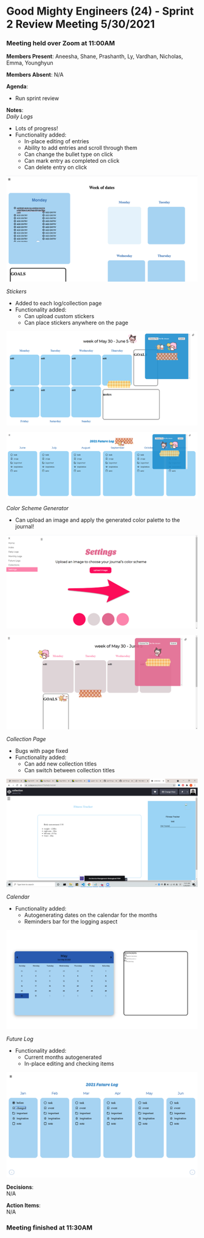 # Good Mighty Engineers (24) - Sprint 2 Review Meeting 5/30/2021

### Meeting held over Zoom at 11:00AM

**Members Present**: Aneesha, Shane, Prashanth, Ly, Vardhan, Nicholas, Emma, Younghyun

**Members Absent**: N/A

**Agenda**:
- Run sprint review

**Notes**:  
*Daily Logs*
- Lots of progress! 
- Functionality added:  
  - In-place editing of entries
  - Ability to add entries and scroll through them
  - Can change the bullet type on click
  - Can mark entry as completed on click
  - Can delete entry on click

![Future Log Screenshot](../images/sprint2-daily-log.png)

*Stickers*  
- Added to each log/collection page
- Functionality added:
  - Can upload custom stickers
  - Can place stickers anywhere on the page

![Daily Log Screenshot](../images/sprint2-stickers-and-dates.png)

![Future Log Screenshot](../images/sprint2-stickers-and-dates-2.png)

*Color Scheme Generator*
- Can upload an image and apply the generated color palette to the journal!

![Palette Generator Screenshot](../images/sprint2-palette-generator.PNG)

![Colors Applied to Journal Screenshot](../images/sprint2-palette-generator-2.PNG)

*Collection Page*
- Bugs with page fixed
- Functionality added: 
  - Can add new collection titles
  - Can switch between collection titles

![Collection Screenshot](../images/sprint2-collection.png)

*Calendar*
- Functionality added:
  - Autogenerating dates on the calendar for the months
  - Reminders bar for the logging aspect

![Calendar Screenshot](../images/sprint2-calendar.png)

*Future Log*
- Functionality added:
  - Current months autogenerated
  - In-place editing and checking items  

![Future Log Screenshot](../images/sprint2-future-log.png)

**Decisions**:  
N/A

**Action Items**:  
N/A

### Meeting finished at 11:30AM